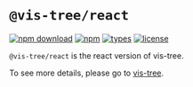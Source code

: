 # `@vis-tree/react`

[![npm download](https://img.shields.io/npm/dt/@vis-tree/react)](https://www.npmjs.com/package/@vis-tree/react) [![npm](https://img.shields.io/npm/v/@vis-tree/react?color=blue)](https://www.npmjs.com/package/@vis-tree/react) [![types](https://img.shields.io/badge/types-typescript-blue)](https://www.npmjs.com/package/@vis-tree/react) [![license](https://img.shields.io/github/license/bytedance/vis-tree?color=blue)](https://github.com/bytedance/vis-tree/blob/main/LICENSE)

`@vis-tree/react` is the react version of vis-tree.

To see more details, please go to [vis-tree](https://bytedance.github.io/vis-tree/).
